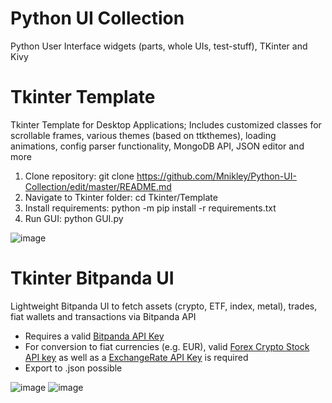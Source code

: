 # Python UI Collection
Python User Interface widgets (parts, whole UIs, test-stuff), TKinter and Kivy

# Tkinter Template
Tkinter Template for Desktop Applications; Includes customized classes for scrollable frames, various themes (based on ttkthemes), loading animations, config parser functionality, MongoDB API, JSON editor and more

1. Clone repository: git clone https://github.com/Mnikley/Python-UI-Collection/edit/master/README.md
2. Navigate to Tkinter folder: cd Tkinter/Template
3. Install requirements: python -m pip install -r requirements.txt
4. Run GUI: python GUI.py

![image](https://user-images.githubusercontent.com/75040444/132994677-9fb3b5f0-9f16-4bbc-a24a-9a9fab63c93f.png)

# Tkinter Bitpanda UI
Lightweight Bitpanda UI to fetch assets (crypto, ETF, index, metal), trades, fiat wallets and transactions via Bitpanda API
- Requires a valid [Bitpanda API Key](https://web.bitpanda.com/apikey)
- For conversion to fiat currencies (e.g. EUR), valid [Forex Crypto Stock API key](https://fcsapi.com/document/crypto-api) as well as a [ExchangeRate API Key](https://app.exchangerate-api.com/sign-up) is required
- Export to .json possible

![image](https://user-images.githubusercontent.com/75040444/134554837-976e3d1a-bac7-4306-83e4-ebd5f0e51108.png)
![image](https://user-images.githubusercontent.com/75040444/134555724-a53edbb8-db9a-42ad-9bb3-4b122dc74d2b.png)

